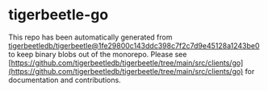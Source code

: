 # tigerbeetle-go
This repo has been automatically generated from [tigerbeetledb/tigerbeetle@1fe29800c143ddc398c7f2c7d9e45128a1243be0](https://github.com/tigerbeetledb/tigerbeetle/commit/1fe29800c143ddc398c7f2c7d9e45128a1243be0) to keep binary blobs out of the monorepo. Please see [https://github.com/tigerbeetledb/tigerbeetle/tree/main/src/clients/go](https://github.com/tigerbeetledb/tigerbeetle/tree/main/src/clients/go) for documentation and contributions.
